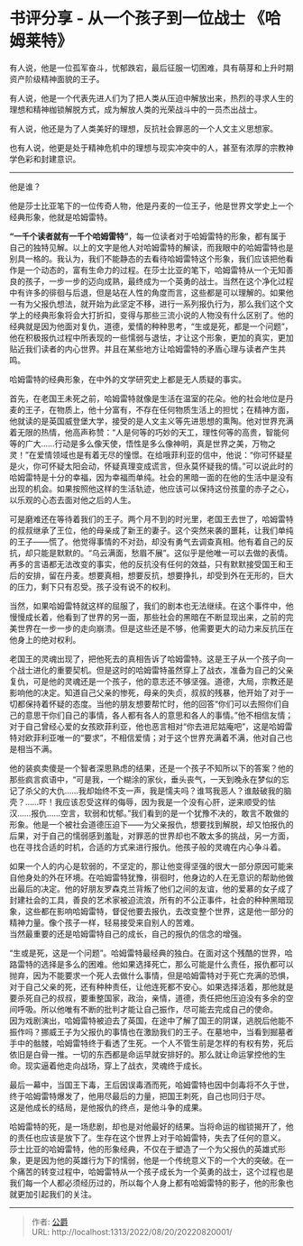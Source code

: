 # 书评分享 - 从一个孩子到一位战士 《哈姆莱特》

有人说，他是一位孤军奋斗，忧郁跌宕，最后征服一切困难，具有萌芽和上升时期资产阶级精神面貌的王子。

有人说，他是一个代表先进人们为了把人类从压迫中解放出来，热烈的寻求人生的理想和精神枷锁解脱方式，成为解放人类的光荣战斗中的一员杰出战士。

有人说，他还是为了人类美好的理想，反抗社会罪恶的一个人文主义思想家。

也有人说，他更是处于精神危机中的理想与现实冲突中的人，甚至有浓厚的宗教神学色彩和封建意识。

* * *

他是谁？

他是莎士比亚笔下的一位传奇人物，他是丹麦的一位王子，他是世界文学史上一个经典形象，他就是哈姆雷特。

**“一千个读者就有一千个哈姆雷特”**，每一位读者对于哈姆雷特的形象，都有属于自己的独特见解。以上的文字是他人对哈姆雷特的解读，而我眼中的哈姆雷特也是别具一格的。我认为，我们不能静态的去看待哈姆雷特这个形象，我们应该把他看作是一个动态的，富有生命力的过程。在莎士比亚的笔下，哈姆雷特从一个无知善良的孩子，一步一步的迈向成熟，最终成为一个英勇的战士。当然在这个净化过程中有许多的徘徊与后退，但是站在人性的角度而言，这些都是可以理解的。如果他一有为父报仇想法，就开始为此坚定不移，进行一系列报仇行为，那么我们这个文学上的经典形象将会大打折扣，变得与那些三流小说的人物没有什么区别了。他的经典就是因为他面对复仇，道德，爱情的种种思考，“生或是死，都是一个问题”，他在积极报仇过程中所表现的一些懦弱与退怯，才让这个形象，更加的真实，更加贴近我们读者的内心世界。并且在某些地方让哈姆雷特的矛盾心理与读者产生共鸣。

哈姆雷特的经典形象，在中外的文学研究史上都是无人质疑的事实。

首先，在老国王未死之前，哈姆雷特就像是生活在温室的花朵。他的社会地位是丹麦的王子，在物质上，他十分富有，不存在任何物质生活上的担忧；在精神方面，他就读的是英国威登堡大学，接受的是人文主义等先进思想的熏陶。他对世界充满着无限的热情，他高声称赞：“人是何等的巧妙的天工，理性何等的高贵，智能何等的广大……行动是多么像天使，悟性是多么像神明，真是世界之美，万物之灵！”在爱情领域也是有着无尽的憧憬。在给哦菲利亚的信中，他说：“你可怀疑星是火，你可怀疑太阳会动，怀疑真理变成谎言，但永莫怀疑我的情。”可以说此时的哈姆雷特是十分的幸福，因为幸福而单纯。社会的黑暗一面的在他的生活中是没有出现的机会。如果按照他这样的生活轨迹，他应该可以保持这份孩童的赤子之心，以乐观的心态去面对他之后的人生。

可是磨难还在等待着我们的王子。两个月不到的时光里，老国王去世了，哈姆雷特的叔叔继承了王位，他的母亲成了新王的妻子。这个突然来袭的噩耗，让我们单纯的王子——慌了。他觉得事情的不对劲，却没有勇气去调查真相。他有着自己的反抗，却只能是默默的。“乌云满面，愁眉不展”。这似乎是他唯一可以去做的表情。再多的言语都无法改变的事实，他的反抗没有任何的效益，只有默默接受国王和王后的安排，留在丹麦。想要真相，想要反抗，想要挣扎，却受到外在无形的，巨大的压力，剩下只有忍受。孩子没有说不的权利。

当然，如果哈姆雷特就这样的屈服了，我们的剧本也无法继续。在这个事件中，他慢慢成长着，他看到了世界的另一面，那些社会的黑暗在不断显现出来，之前的完美世界在一步一步的走向崩溃。但是这些还是不够，他需要更大的动力来反抗压在他身上的绝对权利。

老国王的灵魂出现了，把他死去的真相告诉了哈姆雷特。这是王子从一个孩子向一个战士进化的重要契机。但是这时的哈姆雷特虽然穿上了战衣，准备为自己的父亲复仇，可是他的灵魂还是一个孩子，他的意志还不够坚强。道德，大局，宗教还是影响他的决定。知道自己父亲的惨死，母亲的失贞，叔叔的残暴，他开始了对于一切都保持着怀疑的态度。当他的朋友想要帮忙时，他的回答“你们可以去照你们自己的意思干你们自己的事情，各人都有各人的意思和各人的事情。”他不相信友情；对于自己曾经心爱的女孩欧菲利亚，他也恶言相对“你去进尼姑庵吧”，这是哈姆雷特对欧菲利亚唯一的“要求”，不相信爱情；对于这个世界充满着不满，他对自己也是相当不满。

他的装疯卖傻是一个智者深思熟虑的结果，还是一个孩子不知所以下的答案？他的那些疯言疯语中，“可是我，一个糊涂的家伙，垂头丧气，一天到晚永在梦似的忘记了杀父的大仇……我却始终不支一声，我是懦夫吗？谁骂我恶人？谁敲破我的脑壳？……吓！我应该忍受这样的侮辱，因为我是一个没有心肝，逆来顺受的怯汉……报仇……空言，软弱和忧郁。”我们看到的是一个犹豫不决的，敢言不敢做的形象。他是一个被社会道德压迫下——为父亲报仇，想要找到解脱，却又怕报仇的后果，对于自己的懦弱感到羞耻，对罪恶的世界却也不敢太多的挑战，另一方面，也在寻找合适的时机，合适的方式来进行报仇。他孩子般的灵魂在内心争斗着。

如果一个人的内心是软弱的，不坚定的，那让他变得坚强的很大一部分原因可能来自他身处的外在环境。在哈姆雷特犹豫，徘徊时，他身边的人在无意识的帮助他做出最后的决定。他的好朋友罗森克兰背叛了他们之间的友谊，他的爱慕的女子成了封建社会的工具，善良的艺术家被迫流浪，所有的不公正事件，社会的种种黑暗现象，这些都在影响哈姆雷特，督促他要去报仇，去改变整个世界，这是他一部分的精神力量。像个孩子一样，轻易接受来自别人的苦难。  
当然最重要的还是哈姆雷特自己的成长，自己的报仇的信念的增强。

“生或是死，这是一个问题”。哈姆雷特最经典的独白。在面对这个残酷的世界，哈路雷特的选择是多么的困难。他如果选择死亡，那么可能是什么责任，报仇都可以抛弃，因为不能要求一个死人去做什么事情，但是哈姆雷特对于死亡充满的恐惧，对于自己父亲的死，还有种种责任，让他连死都不安心。如果选择活着，那他就是要杀死自己的叔叔，要重整国家，政治，亲情，道德，责任把他压迫没有多余的空间呼吸。所以他唯有不断的批判才能让自己振作，尽可能去完成自己的使命。  
因为戏剧演出，哈姆雷特被迫去了英国，在途中了解了国王的阴谋，逃脱后他能不振作吗？挪威王子为父报仇的事情也在激励我们的王子。在墓地中，当看到掘墓者手中的骷髅，哈姆雷特终于看透了生死。一个人不管生前是怎样的有权有势，死后依旧是白骨一推。一切的东西都是命运早就安排好的。那么就让命运掌控他的生命。现实逼着他走向战场，穿上了战衣，灵魂终于成长。

最后一幕中，当国王下毒，王后因误毒酒而死，哈姆雷特也因中剑毒将不久于世，终于哈姆雷特爆发了，他用尽最后的力量，把国王刺死，自己也同归于尽。  
这是他成长的结局，是他报仇的终点，是他斗争的成果。

哈姆雷特的死，是一场悲剧，却也是对他最好的结果。当将命运的枷锁揭开了，他的责任也应该是放下了。生存在这个世界上对于哈姆雷特，失去了任何的意义。  
莎士比亚的哈姆雷特，他的形象经典，不仅在于塑造了一个为父报仇的英雄式形象，更是因为他的英雄行为下的懦弱，他是一个传统意义下的一个大的突破。在一个痛苦的转变过程中，哈姆雷特从一个孩子成长为一个英勇的战士，这个过程也是我们每一个人都必须经历过的，所以每个人身上都有哈姆雷特的影子，他的形象也就更加引起我们的关注。

---

> 作者: [公爵](https://blog.gjcloak.top)  
> URL: http://localhost:1313/2022/08/20/20220820001/  

